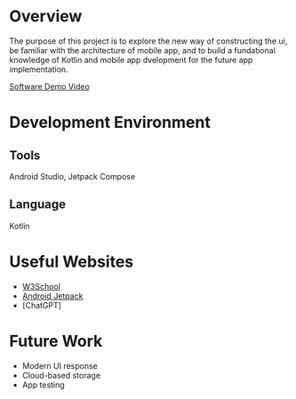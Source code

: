 # Overview

The purpose of this project is to explore the new way of constructing the ui, be familiar with the architecture of mobile app, and to build a fundational knowledge of Kotlin and mobile app dvelopment for the future app implementation.

[Software Demo Video](https://youtu.be/oizx1H_XglI)

# Development Environment
## Tools
Android Studio, Jetpack Compose

## Language
Kotlin

# Useful Websites

- [W3School](https://www.w3schools.com/KOTLIN/index.php)
- [Android Jetpack](https://developer.android.com/jetpack?gad_source=1&gclid=CjwKCAiAnpy9BhAkEiwA-P8N4hnIcwH3FUOnCwcNeQxYAyfwDH89t4Dns9peVMRXZ35wo0ktZFosexoC3t4QAvD_BwE&gclsrc=aw.ds)
- [ChatGPT]

# Future Work
- Modern UI response
- Cloud-based storage
- App testing
